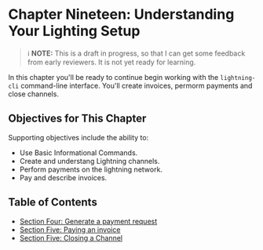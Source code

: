 # Chapter Nineteen: Understanding Your Lighting Setup

> :information_source: **NOTE:** This is a draft in progress, so that I can get some feedback from early reviewers. It is not yet ready for learning.

In this chapter you'll be ready to continue begin working with the `lightning-cli` command-line interface. You'll create invoices,  permorm payments and close channels.

## Objectives for This Chapter

Supporting objectives include the ability to:

   * Use Basic Informational Commands.
   * Create and understang Lightning channels.
   * Perform payments on the lightning network.
   * Pay and describe invoices.
   
## Table of Contents

* [Section Four: Generate a payment request](19_1_Generate_a_Payment_Request.md)
* [Section Five: Paying an invoice](19_2_Paying_a_Invoice.md)
* [Section Five: Closing a Channel](19_3_Closing_a_Channel.md)
